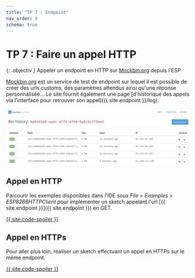 ```yaml
---
title: "TP 7 : Endpoint"
nav_order: 9
schema: true
---
```


# TP 7 : Faire un appel HTTP

{: .objectiv }
Appeler un endpoint en HTTP sur [Mockbin.org](https://mockbin.org/) depuis l'ESP

[Mockbin.org](https://mockbin.org/) est un service de test de endpoint sur lequel il est possible de créer des urls customs, des paramètres attendus ainsi qu'une réponse personnalisée... Le site fournit également une page [d'historique des appels via l'interface pour retrouver son appel]({{ site.endpoint }}/log).

![historique](resources/tp7-historique.jpg)

## Appel en HTTP
Parcourir les exemples disponibles dans l'IDE sous _File_ > _Examples_ > _ESP8266HTTPClient_ pour implémenter un sketch appelant l'url [{{ site.endpoint }}]({{ site.endpoint }}) en GET.

[{{ site.code-spoiler }}](tp7_code.md#appel-en-http)

## Appel en HTTPs

Pour aller plus loin, réaliser un sketch effectuant un appel en HTTPs sur le même endpoint.

[{{ site.code-spoiler }}](tp7_code.md#appel-en-https)
